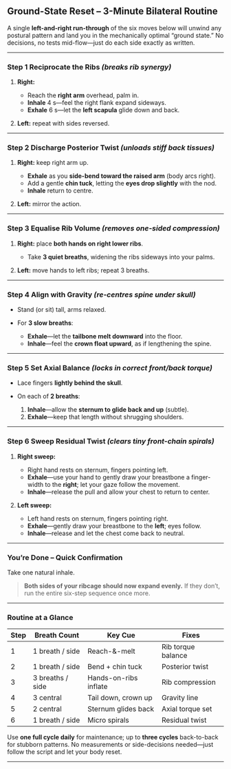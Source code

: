 ## **Ground-State Reset – 3-Minute Bilateral Routine**

A single **left-and-right run-through** of the six moves below will unwind any postural pattern and land you in the mechanically optimal “ground state.”
No decisions, no tests mid-flow—just do each side exactly as written.

---

### **Step 1 Reciprocate the Ribs** *(breaks rib synergy)*

1. **Right:**

   * Reach the **right arm** overhead, palm in.
   * **Inhale** 4 s—feel the right flank expand sideways.
   * **Exhale** 6 s—let the **left scapula** glide down and back.
2. **Left:** repeat with sides reversed.

---

### **Step 2 Discharge Posterior Twist** *(unloads stiff back tissues)*

1. **Right:** keep right arm up.

   * **Exhale** as you **side-bend toward the raised arm** (body arcs right).
   * Add a gentle **chin tuck**, letting the **eyes drop slightly** with the nod.
   * **Inhale** return to centre.
2. **Left:** mirror the action.

---

### **Step 3 Equalise Rib Volume** *(removes one-sided compression)*

1. **Right:** place **both hands on right lower ribs**.

   * Take **3 quiet breaths**, widening the ribs sideways into your palms.
2. **Left:** move hands to left ribs; repeat 3 breaths.

---

### **Step 4 Align with Gravity** *(re-centres spine under skull)*

* Stand (or sit) tall, arms relaxed.
* For **3 slow breaths**:

  * **Exhale**—let the **tailbone melt downward** into the floor.
  * **Inhale**—feel the **crown float upward**, as if lengthening the spine.

---

### **Step 5 Set Axial Balance** *(locks in correct front/back torque)*

* Lace fingers **lightly behind the skull**.
* On each of **2 breaths**:

  1. **Inhale**—allow the **sternum to glide back and up** (subtle).
  2. **Exhale**—keep that length without shrugging shoulders.

---

### **Step 6 Sweep Residual Twist** *(clears tiny front-chain spirals)*

1. **Right sweep:**

   * Right hand rests on sternum, fingers pointing left.
   * **Exhale**—use your hand to gently draw your breastbone a finger-width to the **right**; let your gaze follow the movement.
   * **Inhale**—release the pull and allow your chest to return to center.

2. **Left sweep:**

   * Left hand rests on sternum, fingers pointing right.
   * **Exhale**—gently draw your breastbone to the **left**; eyes follow.
   * **Inhale**—release and let the chest come back to neutral.

---

### **You’re Done – Quick Confirmation**

Take one natural inhale.

> **Both sides of your ribcage should now expand evenly.**
> If they don’t, run the entire six-step sequence once more.

---

### **Routine at a Glance**

| Step | Breath Count     | Key Cue               | Fixes              |
| ---- | ---------------- | --------------------- | ------------------ |
| 1    | 1 breath / side  | Reach-&-melt          | Rib torque balance |
| 2    | 1 breath / side  | Bend + chin tuck      | Posterior twist    |
| 3    | 3 breaths / side | Hands-on-ribs inflate | Rib compression    |
| 4    | 3 central        | Tail down, crown up   | Gravity line       |
| 5    | 2 central        | Sternum glides back   | Axial torque set   |
| 6    | 1 breath / side  | Micro spirals         | Residual twist     |

Use **one full cycle daily** for maintenance; up to **three cycles** back-to-back for stubborn patterns. No measurements or side-decisions needed—just follow the script and let your body reset.

---

